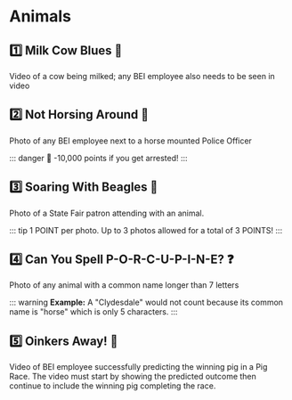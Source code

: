 # Animals

## :one: Milk Cow Blues :cow2: <Badge type="tip" text="2 POINTS!" vertical="middle" />

Video of a cow being milked; any BEI employee also needs to be seen in video

## :two: Not Horsing Around :horse: <Badge type="tip" text="2 POINTS!" vertical="middle" />

Photo of any BEI employee next to a horse mounted Police Officer

::: danger
:cop: -10,000 points if you get arrested! 
:::

## :three: Soaring With Beagles :dog: <Badge type="tip" text="UP TO 3 POINTS!" vertical="middle" />

Photo of a State Fair patron attending with an animal.

::: tip
1 POINT per photo. Up to 3 photos allowed for a total of 3 POINTS!
:::

## :four: Can You Spell P-O-R-C-U-P-I-N-E? :question: <Badge type="tip" text="2 POINTS!" vertical="middle" />

Photo of any animal with a common name longer than 7 letters

::: warning
**Example:** A "Clydesdale" would not count because its common name is "horse" which is only 5 characters.
:::

## :five: Oinkers Away! :pig: <Badge type="tip" text="5 POINTS!" vertical="middle" />

Video of BEI employee successfully predicting the winning pig in a Pig Race. The video must start by showing the predicted outcome then continue to include the winning pig completing the race.